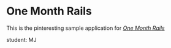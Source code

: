 # One Month Rails

This is the pinteresting sample application for
[*One Month Rails*](http://onemonthrails.com)

student: MJ
